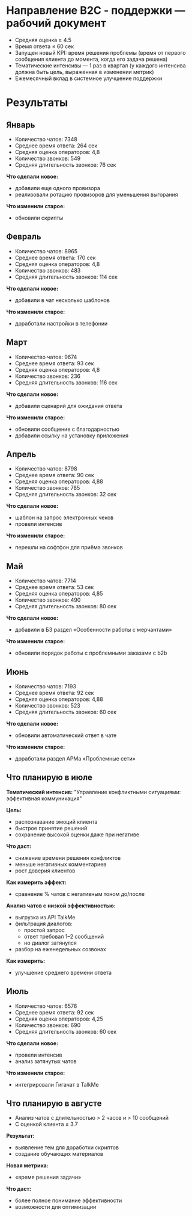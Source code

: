 # Направление B2C - поддержки — рабочий документ

* Средняя оценка ≥ 4.5
* Время ответа ≤ 60 сек
* Запущен новый KPI: время решения проблемы (время от первого сообщения клиента до момента, когда его задача решена)
* Тематические интенсивы — 1 раз в квартал (у каждого интенсива должна быть цель, выраженная в изменении метрик)
* Ежемесячный вклад в системное улучшение поддержки

# **Результаты**

## **Январь**

* Количество чатов: 7348
* Среднее время ответа: 264 сек
* Средняя оценка операторов: 4,8
* Количество звонков: 549
* Средняя длительность звонков: 76 сек

**Что сделали новое:**

* добавили еще одного провизора
* реализовали ротацию провизоров для уменьшения выгорания

**Что изменили старое:**

* обновили скрипты

## **Февраль**

* Количество чатов: 8965
* Среднее время ответа: 170 сек
* Средняя оценка операторов: 4,8
* Количество звонков: 483
* Средняя длительность звонков: 114 сек

**Что сделали новое:**

* добавили в чат несколько шаблонов

**Что изменили старое:**

* доработали настройки в телефонии

## **Март**

* Количество чатов: 9674
* Среднее время ответа: 93 сек
* Средняя оценка операторов: 4,8
* Количество звонков: 236
* Средняя длительность звонков: 116 сек

**Что сделали новое:**

* добавили сценарий для ожидания ответа

**Что изменили старое:**

* обновили сообщение с благодарностью
* добавили ссылку на установку приложения

## **Апрель**

* Количество чатов: 8798
* Среднее время ответа: 90 сек
* Средняя оценка операторов: 4,88
* Количество звонков: 785
* Средняя длительность звонков: 32 сек

**Что сделали новое:**

* шаблон на запрос электронных чеков
* провели интенсив

**Что изменили старое:**

* перешли на софтфон для приёма звонков

## **Май**

* Количество чатов: 7714
* Среднее время ответа: 53 сек
* Средняя оценка операторов: 4,85
* Количество звонков: 490
* Средняя длительность звонков: 80 сек

**Что сделали новое:**

* добавили в БЗ раздел «Особенности работы с мерчантами»

**Что изменили старое:**

* обновили порядок работы с проблемными заказами с b2b

## **Июнь**

* Количество чатов: 7193
* Среднее время ответа: 92 сек
* Средняя оценка операторов: 4,88
* Количество звонков: 523
* Средняя длительность звонков: 60 сек

**Что сделали новое:**

* обновили автоматический ответ в чате

**Что изменили старое:**

* доработали раздел АРМа «Проблемные сети»

## **Что планирую в июле**

**Тематический интенсив:** "Управление конфликтными ситуациями: эффективная коммуникация"

**Цель:**

* распознавание эмоций клиента
* быстрое принятие решений
* сохранение высокой оценки даже при негативе

**Что даст:**

* снижение времени решения конфликтов
* меньше негативных комментариев
* рост доверия клиентов

**Как измерить эффект:**

* сравнение % чатов с негативным тоном до/после

**Анализ чатов с низкой эффективностью:**

* выгрузка из API TalkMe
* фильтрация диалогов:
  * простой запрос
  * ответ требовал 1–2 сообщений
  * но диалог затянулся
* разбор на еженедельных созвонах

**Как измерить:**

* улучшение среднего времени ответа

## **Июль**

* Количество чатов: 6576
* Среднее время ответа: 92 сек
* Средняя оценка операторов: 4,25
* Количество звонков: 690
* Средняя длительность звонков: 60 сек

**Что сделали новое:**

* провели интенсив
* анализ затянутых чатов

**Что изменили старое:**

* интегрировали Гигачат в TalkMe

## **Что планирую в августе**

* Анализ чатов с длительностью > 2 часов и > 10 сообщений
* С оценкой клиента ≤ 3.7

**Результат:**

* выявление тем для доработки скриптов
* создание обучающих материалов

**Новая метрика:**

* «время решения задачи»

**Что даст:**

* более полное понимание эффективности
* возможности для оптимизации